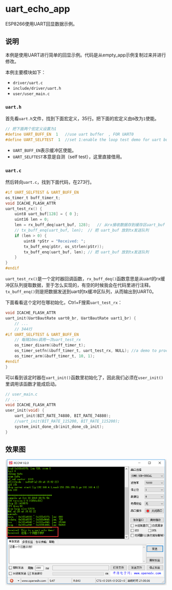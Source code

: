 # uart_echo_app

ESP8266使用UART回显数据示例。

## 说明

本例是使用UART进行简单的回显示例。代码是从empty_app示例复制过来并进行修改。

本例主要模块如下：

- `driver/uart.c`
- `include/driver/uart.h`
- `user/user_main.c`

### `uart.h`

首先看`uart.h`文件，找到下面宏定义，35行。把下面的宏定义由`0`改为`1`使能。

```C
// 把下面两个宏定义设置为1
#define UART_BUFF_EN  1   //use uart buffer  , FOR UART0
#define UART_SELFTEST  1  //set 1:enable the loop test demo for uart buffer, FOR UART0
```

- `UART_BUFF_EN`表示缓冲区使能。
- `UART_SELFTEST`本意是自测（self test），这里直接借用。

### `uart.c`

然后转向`uart.c`，找到下面代码，在273行。

```C
#if UART_SELFTEST & UART_BUFF_EN
os_timer_t buff_timer_t;
void ICACHE_FLASH_ATTR
uart_test_rx() {
	uint8 uart_buf[128] = { 0 };
	uint16 len = 0;
	len = rx_buff_deq(uart_buf, 128);	// 从rx接收数据存到缓存区uart_buf
	// tx_buff_enq(uart_buf, len);	// 把 uart_buf 放到tx发送队列
	if (len > 0) {
		uint8 *pStr = "Received: ";
		tx_buff_enq(pStr, os_strlen(pStr));
		tx_buff_enq(uart_buf, len);	// 把 uart_buf 放到tx发送队列
	}
}
#endif
```

`uart_test_rx()`是一个定时器回调函数，`rx_buff_deq()`函数意思是从uart的rx缓冲区队列提取数据，至于怎么实现的，有空的时候我会在代码里进行注释。`tx_buff_enq()`则是把数据发送到uart的tx缓冲区队列，从而输出到UART0。


下面看看这个定时在哪初始化，Ctrl+F搜索`uart_test_rx`：

```C
void ICACHE_FLASH_ATTR
uart_init(UartBautRate uart0_br, UartBautRate uart1_br) {
    // ...
    // 344行
#if UART_SELFTEST & UART_BUFF_EN
	// 每隔10ms调用一次uart_test_rx
	os_timer_disarm(&buff_timer_t);
	os_timer_setfn(&buff_timer_t, uart_test_rx, NULL); //a demo to process the data in uart rx buffer
	os_timer_arm(&buff_timer_t, 10, 1);
#endif
}
```

可以看到该定时器在`uart_init()`函数里初始化了，因此我们必须在`user_init()`里调用该函数才能成启动。

```C
// user_main.c
// ...
void ICACHE_FLASH_ATTR
user_init(void) {
	uart_init(BIT_RATE_74880, BIT_RATE_74880);
	//uart_init(BIT_RATE_115200, BIT_RATE_115200);
	system_init_done_cb(init_done_cb_init);
}
```

## 效果图

![uart_echo](screenshot/uart_echo.png)

